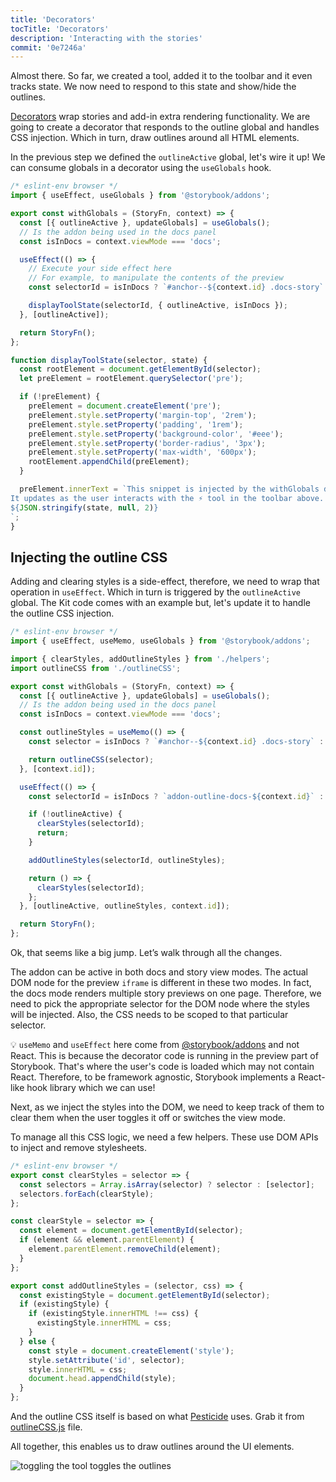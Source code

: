 ```yaml
---
title: 'Decorators'
tocTitle: 'Decorators'
description: 'Interacting with the stories'
commit: '0e7246a'
---
```


Almost there. So far, we created a tool, added it to the toolbar and it even tracks state. We now need to respond to this state and show/hide the outlines.

[Decorators](https://storybook.js.org/docs/react/writing-stories/decorators) wrap stories and add-in extra rendering functionality. We are going to create a decorator that responds to the outline global and handles CSS injection. Which in turn, draw outlines around all HTML elements.

In the previous step we defined the `outlineActive` global, let's wire it up! We can consume globals in a decorator using the `useGlobals` hook.

```js:title=src/withGlobals.js
/* eslint-env browser */
import { useEffect, useGlobals } from '@storybook/addons';

export const withGlobals = (StoryFn, context) => {
  const [{ outlineActive }, updateGlobals] = useGlobals();
  // Is the addon being used in the docs panel
  const isInDocs = context.viewMode === 'docs';

  useEffect(() => {
    // Execute your side effect here
    // For example, to manipulate the contents of the preview
    const selectorId = isInDocs ? `#anchor--${context.id} .docs-story` : `root`;

    displayToolState(selectorId, { outlineActive, isInDocs });
  }, [outlineActive]);

  return StoryFn();
};

function displayToolState(selector, state) {
  const rootElement = document.getElementById(selector);
  let preElement = rootElement.querySelector('pre');

  if (!preElement) {
    preElement = document.createElement('pre');
    preElement.style.setProperty('margin-top', '2rem');
    preElement.style.setProperty('padding', '1rem');
    preElement.style.setProperty('background-color', '#eee');
    preElement.style.setProperty('border-radius', '3px');
    preElement.style.setProperty('max-width', '600px');
    rootElement.appendChild(preElement);
  }

  preElement.innerText = `This snippet is injected by the withGlobals decorator.
It updates as the user interacts with the ⚡ tool in the toolbar above.
${JSON.stringify(state, null, 2)}
`;
}
```

## Injecting the outline CSS

Adding and clearing styles is a side-effect, therefore, we need to wrap that operation in `useEffect`. Which in turn is triggered by the `outlineActive` global. The Kit code comes with an example but, let's update it to handle the outline CSS injection.

```js:title=src/withGlobals.js
/* eslint-env browser */
import { useEffect, useMemo, useGlobals } from '@storybook/addons';

import { clearStyles, addOutlineStyles } from './helpers';
import outlineCSS from './outlineCSS';

export const withGlobals = (StoryFn, context) => {
  const [{ outlineActive }, updateGlobals] = useGlobals();
  // Is the addon being used in the docs panel
  const isInDocs = context.viewMode === 'docs';

  const outlineStyles = useMemo(() => {
    const selector = isInDocs ? `#anchor--${context.id} .docs-story` : '.sb-show-main';

    return outlineCSS(selector);
  }, [context.id]);

  useEffect(() => {
    const selectorId = isInDocs ? `addon-outline-docs-${context.id}` : `my-addon-outline`;

    if (!outlineActive) {
      clearStyles(selectorId);
      return;
    }

    addOutlineStyles(selectorId, outlineStyles);

    return () => {
      clearStyles(selectorId);
    };
  }, [outlineActive, outlineStyles, context.id]);

  return StoryFn();
};
```

Ok, that seems like a big jump. Let’s walk through all the changes.

The addon can be active in both docs and story view modes. The actual DOM node for the preview `iframe` is different in these two modes. In fact, the docs mode renders multiple story previews on one page. Therefore, we need to pick the appropriate selector for the DOM node where the styles will be injected. Also, the CSS needs to be scoped to that particular selector.

<div class="aside"> 💡 <code>useMemo</code> and <code>useEffect</code> here come from <a href="https://storybook.js.org/docs/react/addons/addons-api">@storybook/addons</a> and not React. This is because the decorator code is running in the preview part of Storybook. That's where the user's code is loaded which may not contain React. Therefore, to be framework agnostic, Storybook implements a React-like hook library which we can use!</div>

Next, as we inject the styles into the DOM, we need to keep track of them to clear them when the user toggles it off or switches the view mode.

To manage all this CSS logic, we need a few helpers. These use DOM APIs to inject and remove stylesheets.

```js:title=src/helpers.js
/* eslint-env browser */
export const clearStyles = selector => {
  const selectors = Array.isArray(selector) ? selector : [selector];
  selectors.forEach(clearStyle);
};

const clearStyle = selector => {
  const element = document.getElementById(selector);
  if (element && element.parentElement) {
    element.parentElement.removeChild(element);
  }
};

export const addOutlineStyles = (selector, css) => {
  const existingStyle = document.getElementById(selector);
  if (existingStyle) {
    if (existingStyle.innerHTML !== css) {
      existingStyle.innerHTML = css;
    }
  } else {
    const style = document.createElement('style');
    style.setAttribute('id', selector);
    style.innerHTML = css;
    document.head.appendChild(style);
  }
};
```

And the outline CSS itself is based on what [Pesticide](https://github.com/mrmrs/pesticide) uses. Grab it from [outlineCSS.js](https://github.com/chromaui/learnstorybook-addon-code/blob/main/src/outlineCSS.js) file.

All together, this enables us to draw outlines around the UI elements.

![toggling the tool toggles the outlines](../../images/outlines.png)
